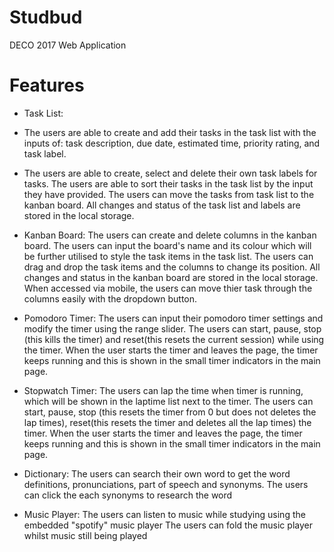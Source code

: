 # Studbud
DECO 2017 Web Application

# Features

- Task List: 
- The users are able to create and add their tasks in the task list with the inputs of: task description, due date, estimated time, priority rating, and task label. 
- The users are able to create, select and delete their own task labels for tasks. 
The users are able to sort their tasks in the task list by the input they have provided.
The users can move the tasks from task list to the kanban board.
All changes and status of the task list and labels are stored in the local storage.

- Kanban Board:
The users can create and delete columns in the kanban board.
The users can input the board's name and its colour which will be further utilised to style the task items in the task list.
The users can drag and drop the task items and the columns to change its position.
All changes and status in the kanban board are stored in the local storage.
When accessed via mobile, the users can move thier task through the columns easily with the dropdown button.

- Pomodoro Timer:
The users can input their pomodoro timer settings and modify the timer using the range slider.
The users can start, pause, stop (this kills the timer) and reset(this resets the current session) while using the timer.
When the user starts the timer and leaves the page, the timer keeps running and this is shown in the small timer indicators in the main page.

- Stopwatch Timer:
The users can lap the time when timer is running, which will be shown in the laptime list next to the timer.
The users can start, pause, stop (this resets the timer from 0 but does not deletes the lap times), reset(this resets the timer and deletes all the lap times) the timer.
When the user starts the timer and leaves the page, the timer keeps running and this is shown in the small timer indicators in the main page.

- Dictionary:
The users can search their own word to get the word definitions, pronunciations, part of speech and synonyms.
The users can click the each synonyms to research the word

- Music Player:
The users can listen to music while studying using the embedded "spotify" music player
The users can fold the music player whilst music still being played
